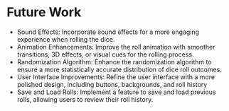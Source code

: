# Future Work

- Sound Effects: Incorporate sound effects for a more engaging experience when rolling the dice.
- Animation Enhancements: Improve the roll animation with smoother transitions, 3D effects, or visual cues for the rolling process.
- Randomization Algorithm: Enhance the randomization algorithm to ensure a more statistically accurate distribution of dice roll outcomes.
- User Interface Improvements: Refine the user interface with a more polished design, including buttons, backgrounds, and roll history
- Save and Load Rolls: Implement a feature to save and load previous rolls, allowing users to review their roll history.
  

